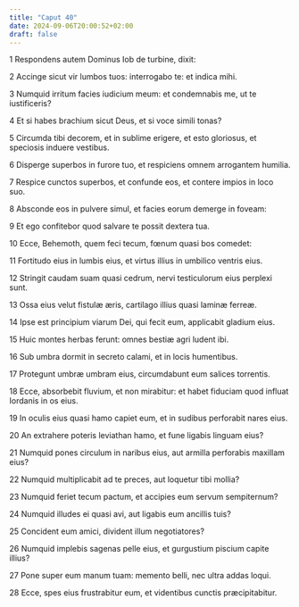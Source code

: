 ```yaml
---
title: "Caput 40"
date: 2024-09-06T20:00:52+02:00
draft: false
---
```



1 Respondens autem Dominus Iob de turbine, dixit:

2 Accinge sicut vir lumbos tuos: interrogabo te: et indica mihi.

3 Numquid irritum facies iudicium meum: et condemnabis me, ut te iustificeris?

4 Et si habes brachium sicut Deus, et si voce simili tonas?

5 Circumda tibi decorem, et in sublime erigere, et esto gloriosus, et speciosis induere vestibus.

6 Disperge superbos in furore tuo, et respiciens omnem arrogantem humilia.

7 Respice cunctos superbos, et confunde eos, et contere impios in loco suo.

8 Absconde eos in pulvere simul, et facies eorum demerge in foveam:

9 Et ego confitebor quod salvare te possit dextera tua.

10 Ecce, Behemoth, quem feci tecum, fœnum quasi bos comedet:

11 Fortitudo eius in lumbis eius, et virtus illius in umbilico ventris eius.

12 Stringit caudam suam quasi cedrum, nervi testiculorum eius perplexi sunt.

13 Ossa eius velut fistulæ æris, cartilago illius quasi laminæ ferreæ.

14 Ipse est principium viarum Dei, qui fecit eum, applicabit gladium eius.

15 Huic montes herbas ferunt: omnes bestiæ agri ludent ibi.

16 Sub umbra dormit in secreto calami, et in locis humentibus.

17 Protegunt umbræ umbram eius, circumdabunt eum salices torrentis.

18 Ecce, absorbebit fluvium, et non mirabitur: et habet fiduciam quod influat Iordanis in os eius.

19 In oculis eius quasi hamo capiet eum, et in sudibus perforabit nares eius.

20 An extrahere poteris leviathan hamo, et fune ligabis linguam eius?

21 Numquid pones circulum in naribus eius, aut armilla perforabis maxillam eius?

22 Numquid multiplicabit ad te preces, aut loquetur tibi mollia?

23 Numquid feriet tecum pactum, et accipies eum servum sempiternum?

24 Numquid illudes ei quasi avi, aut ligabis eum ancillis tuis?

25 Concident eum amici, divident illum negotiatores?

26 Numquid implebis sagenas pelle eius, et gurgustium piscium capite illius?

27 Pone super eum manum tuam: memento belli, nec ultra addas loqui.

28 Ecce, spes eius frustrabitur eum, et videntibus cunctis præcipitabitur.

